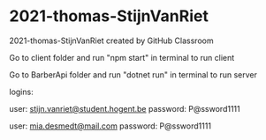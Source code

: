 # 2021-thomas-StijnVanRiet
2021-thomas-StijnVanRiet created by GitHub Classroom

Go to client folder and run "npm start" in terminal to run client

Go to BarberApi folder and run "dotnet run" in terminal to run server

logins:

user: stijn.vanriet@student.hogent.be
password: P@ssword1111

user: mia.desmedt@mail.com
password: P@ssword1111
